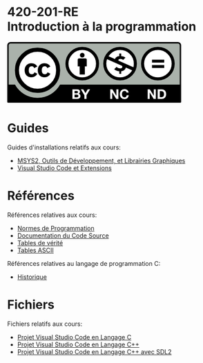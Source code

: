 # 420-201-RE<br>Introduction à la programmation

![CCL](Documents/Images/by-nc-nd.png)

# Guides

Guides d'installations relatifs aux cours:

- [MSYS2, Outils de Développement, et Librairies Graphiques](Documents/MSYS2.md)
- [Visual Studio Code et Extensions](Documents/VSCode.md)

# Références

Références relatives aux cours:

- [Normes de Programmation](Documents/Norms.md)
- [Documentation du Code Source](Documents/Doxygen.md)
- [Tables de vérité](Documents/TruthTables.md)
- [Tables ASCII](Documents/ASCII.md)

Références relatives au langage de programmation C:

- [Historique](Documents/CHistory.md)

# Fichiers

Fichiers relatifs aux cours:

- [Projet Visual Studio Code en Langage C](Documents/Files/VSCodeCProject.zip)
- [Projet Visual Studio Code en Langage C++](Documents/Files/VSCodeCPPProject.zip)
- [Projet Visual Studio Code en Langage C++ avec SDL2](Documents/Files/VSCodeSDL2Project.zip)
